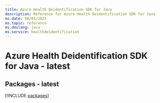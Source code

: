 ```yaml
---
title: Azure Health Deidentification SDK for Java
description: Reference for Azure Health Deidentification SDK for Java
ms.date: 08/01/2025
ms.topic: reference
ms.devlang: java
ms.service: healthdeidentification
---
```

# Azure Health Deidentification SDK for Java - latest
## Packages - latest
[!INCLUDE [packages](health-deidentification-index.md)]